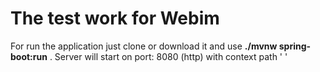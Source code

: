 # The test work for Webim

For run the application just clone or download it and use **./mvnw spring-boot:run** .
Server will start on port: 8080 (http) with context path ' '